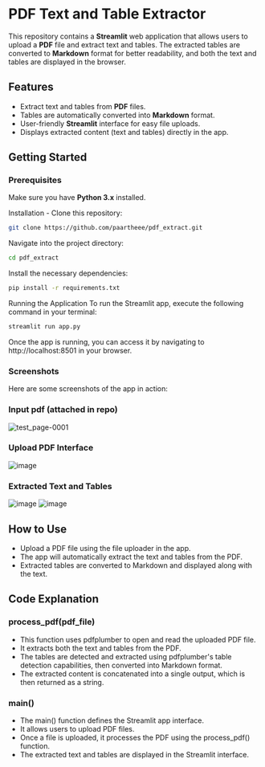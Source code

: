 # PDF Text and Table Extractor

This repository contains a **Streamlit** web application that allows users to upload a **PDF** file and extract text and tables. The extracted tables are converted to **Markdown** format for better readability, and both the text and tables are displayed in the browser.

## Features

- Extract text and tables from **PDF** files.
- Tables are automatically converted into **Markdown** format.
- User-friendly **Streamlit** interface for easy file uploads.
- Displays extracted content (text and tables) directly in the app.

## Getting Started

### Prerequisites

Make sure you have **Python 3.x** installed. 


Installation - Clone this repository:

```bash
git clone https://github.com/paartheee/pdf_extract.git
```
Navigate into the project directory:
```bash
cd pdf_extract
```
Install the necessary dependencies:

```bash
pip install -r requirements.txt
```

Running the Application
To run the Streamlit app, execute the following command in your terminal:

```bash
streamlit run app.py
```
Once the app is running, you can access it by navigating to http://localhost:8501 in your browser.
### Screenshots
Here are some screenshots of the app in action:
### Input pdf (attached in repo)
![test_page-0001](https://github.com/user-attachments/assets/05e98d86-5ee3-4eb2-bdf0-9f9d15a272e1)


### Upload PDF Interface
![image](https://github.com/user-attachments/assets/86641fc5-9458-4fd3-84e2-28167847539c)


### Extracted Text and Tables
![image](https://github.com/user-attachments/assets/945100b7-e7cb-4bd9-acc7-b7c12baef218)
![image](https://github.com/user-attachments/assets/60a497dc-db64-48a9-aa79-aa0b7a2573e6)

## How to Use
- Upload a PDF file using the file uploader in the app.
- The app will automatically extract the text and tables from the PDF.
- Extracted tables are converted to Markdown and displayed along with the text.
## Code Explanation
### **process_pdf(pdf_file)**
- This function uses pdfplumber to open and read the uploaded PDF file.
- It extracts both the text and tables from the PDF.
- The tables are detected and extracted using pdfplumber's table detection capabilities, then converted into Markdown format.
- The extracted content is concatenated into a single output, which is then returned as a string.

### **main()**

- The main() function defines the Streamlit app interface.
- It allows users to upload PDF files.
- Once a file is uploaded, it processes the PDF using the process_pdf() function.
- The extracted text and tables are displayed in the Streamlit interface.
